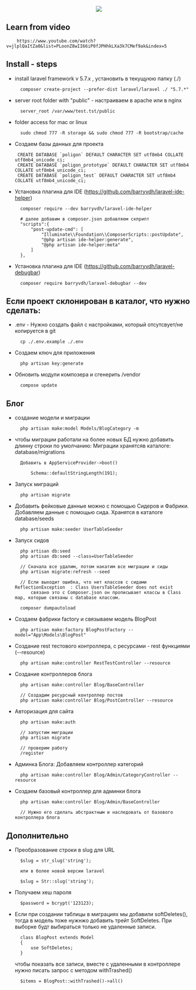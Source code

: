 <p align="center"><img src="https://laravel.com/assets/img/components/logo-laravel.svg"></p>

## Learn from video

        https://www.youtube.com/watch?v=jlplQaItZa0&list=PLoonZ8wII66iP0fJPHhkLXa3k7CMef9ak&index=5


## Install - steps

- install laravel framework v 5.7.x , установить в текущуюю папку (./)
 
        composer create-project --prefer-dist laravel/laravel ./ "5.7.*" 
        
- server root folder with "public" - настраиваем в apache или в nginx

        server_root /var/www/test.tst/public

- folder access for mac or linux

        sudo chmod 777 -R storage && sudo chmod 777 -R bootstrap/cache
        
- Создаем базы данных для проекта
        
       CREATE DATABASE `poligon` DEFAULT CHARACTER SET utf8mb4 COLLATE utf8mb4_unicode_ci; 
       CREATE DATABASE `poligon_prototype` DEFAULT CHARACTER SET utf8mb4 COLLATE utf8mb4_unicode_ci; 
       CREATE DATABASE `poligon_test` DEFAULT CHARACTER SET utf8mb4 COLLATE utf8mb4_unicode_ci; 

- Установка плагина для IDE (https://github.com/barryvdh/laravel-ide-helper)

        composer require --dev barryvdh/laravel-ide-helper
        
        # далее добавим в composer.json добавляем скприпт
        "scripts":{
            "post-update-cmd": [
                "Illuminate\\Foundation\\ComposerScripts::postUpdate",
                "@php artisan ide-helper:generate",
                "@php artisan ide-helper:meta"
            ]
        },

- Установка плагина для IDE (https://github.com/barryvdh/laravel-debugbar)

        composer require barryvdh/laravel-debugbar --dev


## Если проект склонирован в каталог, что нужно сделать:

- .env - Нужно создать файл с настройками, который отсутсвует/не копируется в git

        cp ./.env.example ./.env
        
- Создаем ключ для приложения

        php artisan key:generate
        
- Обновить модули композера и сгенерить /vendor

        compose update        
        
        


## Блог

- создание модели и миграции

        php artisan make:model Models/BlogCategory -m
        
- чтобы миграции работали на более новых БД нужно добавить длинну строки по умолчанию:
    Миграции хранятсяв каталоге: database/migrations

        Добавить в AppServiceProvider->boot() 
        
            Schema::defaultStringLength(191);
            
- Запуск миграций

        php artisan migrate

- Добавить фейковые данные можно с помощью Сидеров и Фабрики. Добавляем данные с помощью сида. 
    Хранятся в каталоге database/seeds

        php artisan make:seeder UserTableSeeder

- Запуск сидов

        php artisan db:seed
        php artisan db:seed --class=UserTableSeeder
        
        // Сначала все удалим, потом накатим все миграции и сиды
        php artisan migrate:refresh --seed
        
        // Если выходит ошибка, что нет классов с сидами ReflectionException  : Class UsersTableSeeder does not exist
            связано это с Composer.json он прописывает классы в Class map, которые связаны с database классом.
            
        composer dumpautoload

        
        
- Создаем фабрики factory и связываем модель BlogPost

        php artisan make:factory BlogPostFactory --model="App\Models\BlogPost"
        
- Создание rest тестового контроллера, с ресурсами - rest функциями (--resource)

        php artisan make:controller RestTestController --resource    
        
- Создание контроллеров блога 
    
        php artisan make:controller Blog/BaseController
        
        // Создадим ресурсный контроллер постов
        php artisan make:controller Blog/PostController --resource
        
- Авторизация для сайта

        php artisan make:auth
    
        // запустим миграции
        php artisan migrate
    
        // проверим работу
        /register
        
- Админка Блога: Добавляем контроллер категорий

        php artisan make:controller Blog/Admin/CategoryController --resource
        
- Создаем базовый контроллер для админки блога

        php artisan make:controller Blog/Admin/BaseController
        
        // Нужно его сделать абстрактным и наследовать от базового контроллера блога
        
## Дополнительно

- Преобразование строки в slug для URL

        $slug = str_slug('string');
        
        или в более новой версии laravel
        
        $slug = Str::slug('string');


- Получаем хеш пароля 

        $password = bcrypt('123123);
        
- Если при создании таблицы в миграциях мы добавили softDeletes(), тогда в модель
    тоже нужнжо добавить трейт SoftDeletes. При выборке будт выбираться только 
    не удаленные записи. 
    
        class BlogPost extends Model 
        {
            use SoftDeletes;
        }  
    
    чтобы показать все записи, вместе с удаленными в контроллере нужно писать запрос
    с методом withTrashed()
    
    
        $items = BlogPost::withTrashed()->all()
        
        